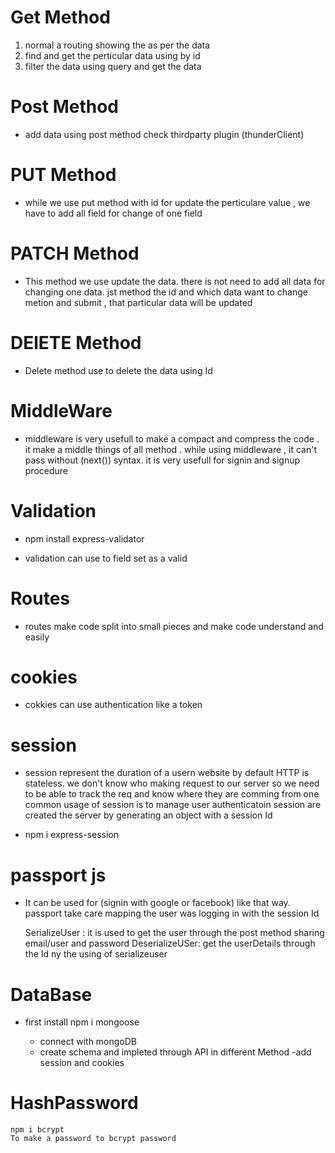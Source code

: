 # Get Method
1. normal a routing showing the as per the data
2. find and get the perticular data using by id 
3. filter the data using query and get the data 


# Post Method

 * add data using post method check thirdparty plugin (thunderClient) 

# PUT Method
 
 * while we use put method with id for update the perticulare value , we have to add all field for change of one field

# PATCH Method

* This method we use update the data. there is not need to add all data for changing one data. jst method the 
id and which data want to change metion and submit , that particular data will be updated

# DElETE Method
 * Delete method use to delete the data using Id

# MiddleWare
 
 * middleware is very usefull to make a compact and compress the code . it make a middle things of all method .
 while using  middleware , it can't pass without (next()) syntax. it is very usefull for signin and signup procedure

# Validation

-  npm install express-validator

* validation can use to field set as a valid

# Routes

- routes make code split into small pieces and make code understand and easily

# cookies
 -  cokkies can use authentication like a token 

# session
 - session represent the duration of a usern  website by default HTTP is stateless. we don't know who making request to our server
 so we need to be able to track the req and know where they are comming from one common usage of session is to manage user authenticatoin session are created the server by generating an object with a session Id

 - npm i express-session

# passport js

- It can be used for (signin with google or facebook) like that way. passport take care mapping the user was logging in  with the session Id

    SerializeUser : it is used to get the user through the post method sharing email/user and password
    DeserializeUSer: get the userDetails through the Id ny the using of serializeuser

# DataBase 

- first install  npm i mongoose
    
    - connect with mongoDB
    - create schema and impleted through API in different Method
    -add session and cookies

# HashPassword
    
    npm i bcrypt
    To make a password to bcrypt password
